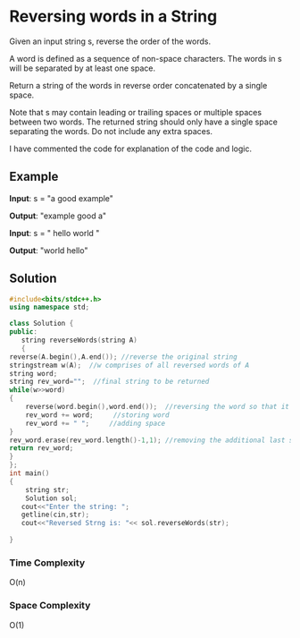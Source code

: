 # Reversing words in a String

Given an input string s, reverse the order of the words.

A word is defined as a sequence of non-space characters. The words in s will be separated by at least one space.

Return a string of the words in reverse order concatenated by a single space.

Note that s may contain leading or trailing spaces or multiple spaces between two words. The returned string should only have a single space separating the words. Do not include any extra spaces.

I have commented the code for explanation of the code and logic.

## Example

**Input**: s = "a good example"

**Output**: "example good a"

**Input**: s = " hello world "

**Output**: "world hello"

## Solution

```cpp
#include<bits/stdc++.h>
using namespace std;

class Solution {
public:
   string reverseWords(string A) 
   {
reverse(A.begin(),A.end()); //reverse the original string
stringstream w(A);  //w comprises of all reversed words of A
string word;
string rev_word="";  //final string to be returned
while(w>>word)
{
    reverse(word.begin(),word.end());  //reversing the word so that it comes to original form
    rev_word += word;     //storing word
    rev_word += " ";     //adding space
}
rev_word.erase(rev_word.length()-1,1); //removing the additional last space added
return rev_word;
}
};
int main()
{ 
    string str;
    Solution sol;
   cout<<"Enter the string: ";
   getline(cin,str);
   cout<<"Reversed Strng is: "<< sol.reverseWords(str);
    
}

```

### Time Complexity

O(n)

### Space Complexity

O(1)
